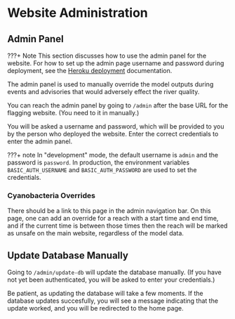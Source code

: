 # Website Administration

## Admin Panel

???+ Note
    This section discusses how to use the admin panel for the website. For how to set up the admin page username and password during deployment, see the [Heroku deployment](cloud/heroku_deployment) documentation.

The admin panel is used to manually override the model outputs during events and advisories that would adversely effect the river quality.

You can reach the admin panel by going to `/admin` after the base URL for the flagging website. (You need to it in manually.)

You will be asked a username and password, which will be provided to you by the person who deployed the website. Enter the correct credentials to enter the admin panel.

???+ note
    In "development" mode, the default username is `admin` and the password is `password`. In production, the environment variables `BASIC_AUTH_USERNAME` and `BASIC_AUTH_PASSWORD` are used to set the credentials.

### Cyanobacteria Overrides

There should be a link to this page in the admin navigation bar.
On this page, one can add an override for a reach with a start time and end time,
and if the current time is between those times then the reach will be marked as
unsafe on the main website, regardless of the model data.

## Update Database Manually

Going to `/admin/update-db` will update the database manually. (If you have not yet been authenticated, you will be asked to enter your credentials.)

Be patient, as updating the database will take a few moments. If the database updates succesfully, you will see a message indicating that the update worked, and you will be redirected to the home page.
